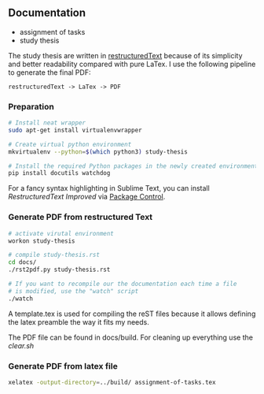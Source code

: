 ## Documentation

- assignment of tasks
- study thesis

The study thesis are written in [restructuredText][rst] because of its
simplicity and better readability compared with pure LaTex. I use the following
pipeline to generate the final PDF:

    restructuredText -> LaTex -> PDF


### Preparation

```bash
# Install neat wrapper 
sudo apt-get install virtualenvwrapper

# Create virtual python environment
mkvirtualenv --python=$(which python3) study-thesis

# Install the required Python packages in the newly created environment
pip install docutils watchdog
```

For a fancy syntax highlighting in Sublime Text, you can install *RestructuredText Improved* via [Package Control][subl-control].


### Generate PDF from restructured Text

```bash
# activate virutal environment
workon study-thesis

# compile study-thesis.rst
cd docs/
./rst2pdf.py study-thesis.rst

# If you want to recompile our the documentation each time a file
# is modified, use the "watch" script
./watch
```

A template.tex is used for compiling the reST files because it allows defining the latex preamble the way it fits my needs.

The PDF file can be found in docs/build. For cleaning up everything use the *clear.sh*


### Generate PDF from latex file

```bash
xelatex -output-directory=../build/ assignment-of-tasks.tex 
```

[rst]: http://docutils.sourceforge.net/rst.html
[subl-control]: https://packagecontrol.io/installation